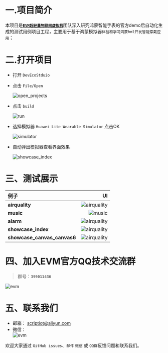 一.项目简介
========================================


本项目是[**`EVM超轻量物联网虚拟机`**](https://gitee.com/scriptiot/evm)团队深入研究鸿蒙智能手表的官方demo后自动化生成的测试用例项目工程，主要用于基于鸿蒙模拟器`体验和学习鸿蒙hml开发智能穿戴应用`；



二.打开项目
========================================


+ 打开 `DevEcoStduio`

+ 点击 `File/Open`

    ![open_projects](images/open_projects.png)

+ 点击 `build`

    ![run](images/run.png)

+ 选择模拟器 `Huawei Lite Wearable Simulator` 点击OK

    ![simulator](images/simulator.png)

+ 自动弹出模拟器查看界面效果

    ![showcase_index](images/showcase-index.png)


三、测试展示
========================================

| 例子      |   UI |
| :-------- | --------:|
| **airquality**| ![airquality](images/airquality.png) |
| **music**| ![music](images/music.png) |
| **alarm**| ![airquality](images/alarm.png) |
| **showcase_index**| ![airquality](images/showcase-index.png) |
| **showcase_canvas_canvas6**| ![airquality](images/showcase-canvas-canvas6.png) |


四、加入EVM官方QQ技术交流群
========================================

> 群号：**`399011436`**

![evm](images/QQ.jpg)

五、联系我们
========================================
+ 邮箱： scriptiot@aliyun.com
+ 微信：  
    ![evm](images/djf.png)

欢迎大家通过 `GitHub issues`、`邮件` `微信` 或 `QQ群`反馈问题和联系我们。